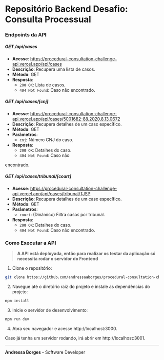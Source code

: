 # Repositório Backend Desafio: Consulta Processual 

### Endpoints da API

##### GET /api/cases

- **Acesse**: https://procedural-consultation-challenge-api.vercel.app/api/cases
- **Descrição**: Recupera uma lista de casos.
- **Método**: GET
- **Resposta**: 
  - `200 OK`: Lista de casos.
  - `404 Not Found`: Caso não encontrado.

##### GET /api/cases/[cnj]

- **Acesse**: https://procedural-consultation-challenge-api.vercel.app/api/cases/5001682-88.2020.8.13.0672
- **Descrição**: Recupera detalhes de um caso específico.
- **Método**: GET
- **Parâmetros**: 
  - `cnj`: Número CNJ do caso.
- **Resposta**: 
  - `200 OK`: Detalhes do caso.
  - `404 Not Found`: Caso não

 encontrado.

##### GET /api/cases/tribunal/[court]

- **Acesse**: https://procedural-consultation-challenge-api.vercel.app/api/cases/tribunal/TJSP
- **Descrição**: Recupera detalhes de um caso específico.
- **Método**: GET
- **Parâmetros**: 
  - `court`:  (Dinâmico) Filtra casos por tribunal.
- **Resposta**: 
  - `200 OK`: Detalhes do caso.
  - `404 Not Found`: Caso não encontrado.
  

### Como Executar a API

> **A API está deployada, então para realizar os testar da aplicação só necessita rodar o servidor do Frontend**

1. Clone o repositório:

```bash
git clone https://github.com/andressaaborges/procedural-consultation-challenge-api.git

```

2. Navegue até o diretório raiz do projeto e instale as dependências do projeto:
   
```bash
npm install

```

3. Inicie o servidor de desenvolvimento:

```bash
npm run dev

```

4. Abra seu navegador e acesse http://localhost:3000.
   
Caso já tenha um servidor rodando, irá abrir em http://localhost:3001.


---

**Andressa Borges** - Software Developer